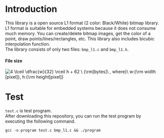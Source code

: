 # Introduction
This library is a open source L1 format (2 color: Black/White) bitmap library.
L1 format is suitable for embedded systems because it does not consume much memory.
You can create/delete bitmap images, get the color of a point, draw points/lines/rectangles, etc.
This library also includes bicubic interpolation function.  
The library consists of only two files: `bmp_l1.c` and `bmp_l1.h`.  

#### File size
<img src="https://latex.codecogs.com/gif.latex?4&space;\lceil&space;\dfrac{w}{32}&space;\rceil&space;h&space;&plus;&space;62&space;\&space;{\rm[bytes]\&space;,&space;where}\&space;w:{\rm&space;width&space;[pixel]},&space;h:{\rm&space;height[pixel]}" title="4 \lceil \dfrac{w}{32} \rceil h + 62 \ {\rm[bytes]\ , where}\ w:{\rm width [pixel]}, h:{\rm height[pixel]}" />
<!-- 4 \lceil \dfrac{w}{32} \rceil h + 62 \ {\rm[bytes]\ , where}\ 
 w:{\rm width [pixel]}, h:{\rm height[pixel]} -->

# Test
`test.c` is test program.  
After downloading this repository, you can run the test program by executing the following command.  
```
gcc -o program test.c bmp_l1.c && ./program
```
